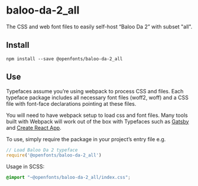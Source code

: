 
# baloo-da-2_all

The CSS and web font files to easily self-host “Baloo Da 2” with subset "all".

## Install

`npm install --save @openfonts/baloo-da-2_all`

## Use

Typefaces assume you’re using webpack to process CSS and files. Each typeface
package includes all necessary font files (woff2, woff) and a CSS file with
font-face declarations pointing at these files.

You will need to have webpack setup to load css and font files. Many tools built
with Webpack will work out of the box with Typefaces such as [Gatsby](https://github.com/gatsbyjs/gatsby)
and [Create React App](https://github.com/facebookincubator/create-react-app).

To use, simply require the package in your project’s entry file e.g.

```javascript
// Load Baloo Da 2 typeface
require('@openfonts/baloo-da-2_all')
```

Usage in SCSS:
```scss
@import "~@openfonts/baloo-da-2_all/index.css";
```
